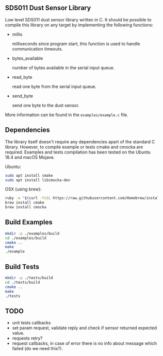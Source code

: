 ## SDS011 Dust Sensor Library

Low level SDS011 dust sensor library written in C. It should be possible to compile this library on any target by implementing the following functions:

- millis

  milliseconds since program start, this function is used to handle communication timeouts.
- bytes_available

  number of bytes available in the serial input queue.
- read_byte

  read one byte from the serial input queue.
- send_byte

  send one byte to the dust sensor.

More information can be found in the `examples/example.c` file.

## Dependencies

The library itself doesn't require any dependencies apart of the standard C library. However, to compile example or tests cmake and cmocka are required. Examples and tests compilation has been tested on the Ubuntu 18.4 and macOS Mojave.

Ubuntu:
```bash
sudo apt install cmake
sudo apt install libcmocka-dev
```

OSX (using brew):
```bash
ruby -e "$(curl -fsSL https://raw.githubusercontent.com/Homebrew/install/master/install)" < /dev/null 2> /dev/null
brew install cmake
brew install cmocka
```

## Build Examples

```bash
mkdir -p ./examples/build
cd ./examples/build
cmake ..
make
./example
```

## Build Tests

```bash
mkdir -p ./tests/build
cd ./tests/build
cmake ..
make
./tests
```

## TODO

- unit tests callbacks
- set param request, validate reply and check if sensor returned expected value.
- requests retry?
- request callbacks, in case of error there is no info about message which failed (do we need this?).
